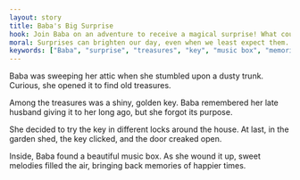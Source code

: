 ```yaml
---
layout: story
title: Baba's Big Surprise
hook: Join Baba on an adventure to receive a magical surprise! What could it be hidden in the dusty attic?
moral: Surprises can brighten our day, even when we least expect them.
keywords: ["Baba", "surprise", "treasures", "key", "music box", "memories", "attic", "adventure", "curious", "happiness"]
---
```


Baba was sweeping her attic when she stumbled upon a dusty trunk. Curious, she opened it to find old treasures.

Among the treasures was a shiny, golden key. Baba remembered her late husband giving it to her long ago, but she forgot its purpose.

She decided to try the key in different locks around the house. At last, in the garden shed, the key clicked, and the door creaked open.

Inside, Baba found a beautiful music box. As she wound it up, sweet melodies filled the air, bringing back memories of happier times.

